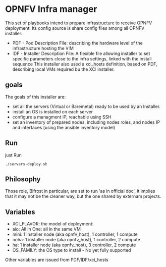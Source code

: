 OPNFV Infra manager
===================

This set of playbooks intend to prepare infrastructure to receive OPNFV
deployment. Its config source is share config files among all OPNFV installer:
 - PDF - Pod Description File: describing the hardware level of the
   infrastructure hosting the VIM
 - IDF - Installer Description File: A flexible file allowing installer to
   set specific parameters close to the infra settings, linked with the install
   sequence
This installer also used a xci_hosts definition, based on PDF, describing local
VMs required bu the XCI installer.

goals
-----

The goals of this installer are:
  - set all the servers (Virtual or Baremetal) ready to be used by an Installer.
  - install an OS is installed on each server
  - configure a managment IP, reachable using SSH
  - set an inventory of prepared nodes, including nodes roles, and nodes IP and
    interfaces (using the ansible inventory model)

Run
---

just Run
```
./servers-deploy.sh
```

Philosophy
----------

Those role, Bifrost in particular, are set to run 'as in official doc', it
implies that it may not be the cleaner way, but the one shared by externam
projects.

Variables
---------

* XCI_FLAVOR: the model of deployment:
 * aio: All in One: all in the same VM
 * mini: 1 installer node (aka opnfv_host), 1 controller, 1 compute
 * noha: 1 installer node (aka opnfv_host), 1 controller, 2 compute
 * ha: 1 installer node (aka opnfv_host), 3 controller, 2 compute
* OS_FAMILY: the OS type to install - No yet fully supported

Other variables are issued from PDF/IDF/xci_hosts
